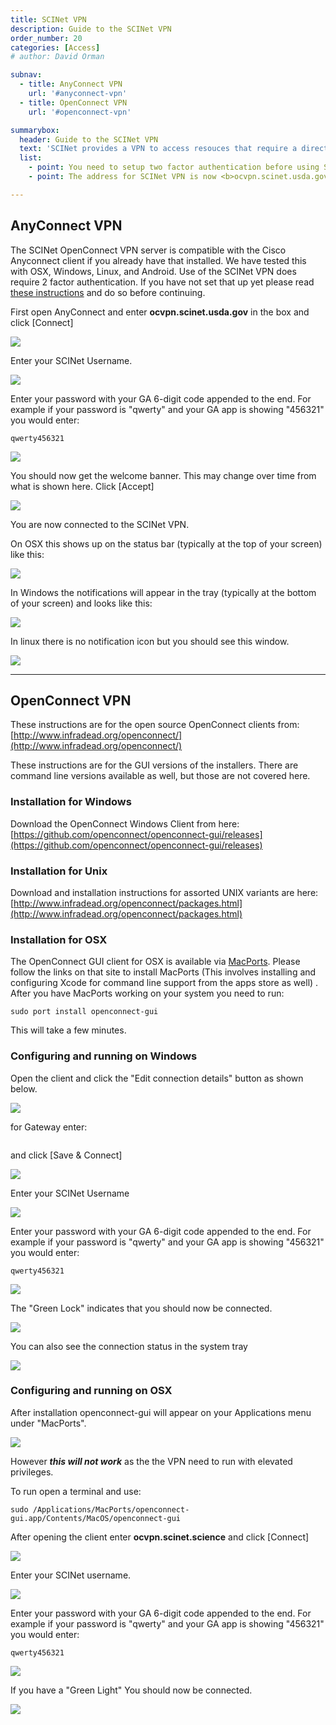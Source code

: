 ```yaml
---
title: SCINet VPN
description: Guide to the SCINet VPN
order_number: 20
categories: [Access]
# author: David Orman

subnav:
  - title: AnyConnect VPN
    url: '#anyconnect-vpn'
  - title: OpenConnect VPN
    url: '#openconnect-vpn'

summarybox:
  header: Guide to the SCINet VPN
  text: 'SCINet provides a VPN to access resouces that require a direct connection or a graphical interface and cannot be made public. <br>  Software is usually required to access the VPN.  We recommend Cisco AnyConnect if that is availbible, and OpenConnect if it is not.'
  list:
    - point: You need to setup two factor authentication before using SCINet VPN. <a href="guide/multifactor">Follow the instructions here.</a>
    - point: The address for SCINet VPN is now <b>ocvpn.scinet.usda.gov</b>

---
```





## AnyConnect VPN

The SCINet OpenConnect VPN server is compatible with the Cisco Anyconnect client if you already have that installed. We have tested this with OSX, Windows, Linux, and Android. Use of the SCINet VPN does require 2 factor authentication. If you have not set that up yet please read [these instructions](guide/multifactor/) and do so before continuing.

First open AnyConnect and enter **ocvpn.scinet.usda.gov** in the box and click \[Connect\]

![](/assets/img/anyconnectvpn1.png)

Enter your SCINet Username.

![](/assets/img/anyconnectvpn2.png)

Enter your password with your GA 6-digit code appended to the end. For example if your password is "qwerty" and your GA app is showing "456321" you would enter:

```
qwerty456321
```

![](/assets/img/anyconnectvpn3.png)

You should now get the welcome banner. This may change over time from what is shown here. 
Click \[Accept\]

![](/assets/img/anyconnectvpn4.png)

You are now connected to the SCINet VPN.

On OSX this shows up on the status bar (typically at the top of your screen) like this:

![](/assets/img/anyconnectvpn5.png)

In Windows the notifications will appear in the tray (typically at the bottom of your screen) and looks like this:

![](/assets/img/anyconnectvpn6.png)

In linux there is no notification icon but you should see this window.

![](/assets/img/anyconnectvpn7.png)


---
## OpenConnect VPN

These instructions are for the open source OpenConnect clients from: [http://www.infradead.org/openconnect/](http://www.infradead.org/openconnect/)

These instructions are for the GUI versions of the installers. There are command line versions available as well, but those are not covered here.

### Installation for Windows

Download the OpenConnect Windows Client from here:
[https://github.com/openconnect/openconnect-gui/releases](https://github.com/openconnect/openconnect-gui/releases)

### Installation for Unix
Download and installation instructions for assorted UNIX variants are here:
[http://www.infradead.org/openconnect/packages.html](http://www.infradead.org/openconnect/packages.html)

### Installation for OSX

The OpenConnect GUI client for OSX is available via [MacPorts](https://www.macports.org/). Please follow the links on that site to install MacPorts (This involves installing and configuring Xcode for command line support from the apps store as well) . After you have MacPorts working on your system you need to run:

```
sudo port install openconnect-gui
```

This will take a few minutes.

### Configuring and running on Windows

Open the client and click the "Edit connection details" button as shown below.

![](/assets/img/openconnectvpn1.png)

for Gateway enter:


```https://ocvpn.scinet.usda.gov
```

and click [Save & Connect]

![](/assets/img/openconnectvpn2.png)

Enter your SCINet Username

![](/assets/img/openconnectvpn3.png)

Enter your password with your GA 6-digit code appended to the end. For example if your password is "qwerty" and your GA app is showing "456321" you would enter:

```
qwerty456321
```

![](/assets/img/openconnectvpn4.png)

The "Green Lock" indicates that you should now be connected.

![](/assets/img/openconnectvpn5.png)

You can also see the connection status in the system tray 

![](/assets/img/openconnectvpn6.png)

### Configuring and running on OSX

After installation openconnect-gui will appear on your Applications menu under "MacPorts". 

![](/assets/img/openconnectvpn7.png)

However ***this will not work*** as the the VPN need to run with elevated privileges.

To run open a terminal and use:

```
sudo /Applications/MacPorts/openconnect-gui.app/Contents/MacOS/openconnect-gui
```

After opening the client enter **ocvpn.scinet.science** and click \[Connect\]

![](/assets/img/openconnectvpn8.png)

Enter your SCINet username.

![](/assets/img/openconnectvpn9.png)

Enter your password with your GA 6-digit code appended to the end. For example if your password is "qwerty" and your GA app is showing "456321" you would enter:

```
qwerty456321
```

![](/assets/img/openconnectvpn10.png)

If you have a "Green Light" You should now be connected.  

![](/assets/img/openconnectvpn11.png)




